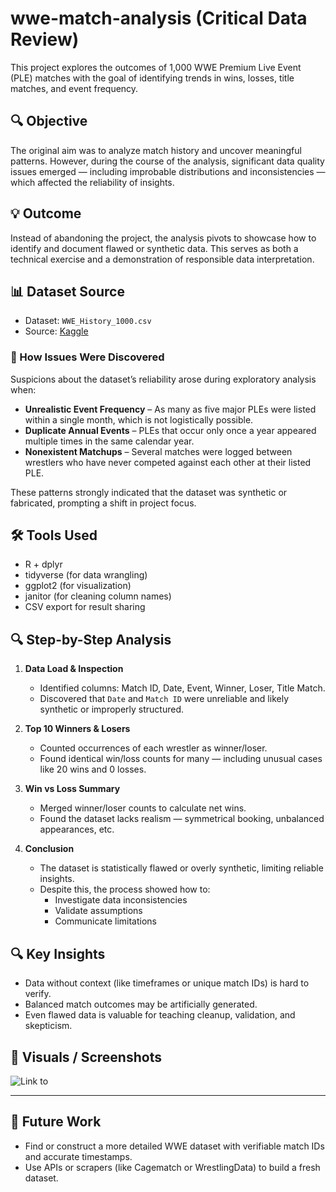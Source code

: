 # wwe-match-analysis (Critical Data Review)
This project explores the outcomes of 1,000 WWE Premium Live Event (PLE) matches with the goal of identifying trends in wins, losses, title matches, and event frequency.

## 🔍 Objective

The original aim was to analyze match history and uncover meaningful patterns. However, during the course of the analysis, significant data quality issues emerged — including improbable distributions and inconsistencies — which affected the reliability of insights.

## 💡 Outcome

Instead of abandoning the project, the analysis pivots to showcase how to identify and document flawed or synthetic data. This serves as both a technical exercise and a demonstration of responsible data interpretation.

## 📊 Dataset Source

- Dataset: `WWE_History_1000.csv`
- Source: [Kaggle](https://www.kaggle.com/datasets/waqi786/wwe-champion-dataset/data)

### 🔎 How Issues Were Discovered

Suspicions about the dataset’s reliability arose during exploratory analysis when:

- **Unrealistic Event Frequency** – As many as five major PLEs were listed within a single month, which is not logistically possible.
- **Duplicate Annual Events** – PLEs that occur only once a year appeared multiple times in the same calendar year.
- **Nonexistent Matchups** – Several matches were logged between wrestlers who have never competed against each other at their listed PLE.

These patterns strongly indicated that the dataset was synthetic or fabricated, prompting a shift in project focus.

## 🛠️ Tools Used

- R + dplyr
- tidyverse (for data wrangling)
- ggplot2 (for visualization)
- janitor (for cleaning column names)
- CSV export for result sharing

## 🔍 Step-by-Step Analysis

1. **Data Load & Inspection**
   - Identified columns: Match ID, Date, Event, Winner, Loser, Title Match.
   - Discovered that `Date` and `Match ID` were unreliable and likely synthetic or improperly structured.

2. **Top 10 Winners & Losers**
   - Counted occurrences of each wrestler as winner/loser.
   - Found identical win/loss counts for many — including unusual cases like 20 wins and 0 losses.

3. **Win vs Loss Summary**
   - Merged winner/loser counts to calculate net wins.
   - Found the dataset lacks realism — symmetrical booking, unbalanced appearances, etc.

4. **Conclusion**
   - The dataset is statistically flawed or overly synthetic, limiting reliable insights.
   - Despite this, the process showed how to:
     - Investigate data inconsistencies
     - Validate assumptions
     - Communicate limitations

## 🔍 Key Insights

- Data without context (like timeframes or unique match IDs) is hard to verify.
- Balanced match outcomes may be artificially generated.
- Even flawed data is valuable for teaching cleanup, validation, and skepticism.

## 📸 Visuals / Screenshots
![Link to](./images)

---

## 🚀 Future Work

- Find or construct a more detailed WWE dataset with verifiable match IDs and accurate timestamps.
- Use APIs or scrapers (like Cagematch or WrestlingData) to build a fresh dataset.
